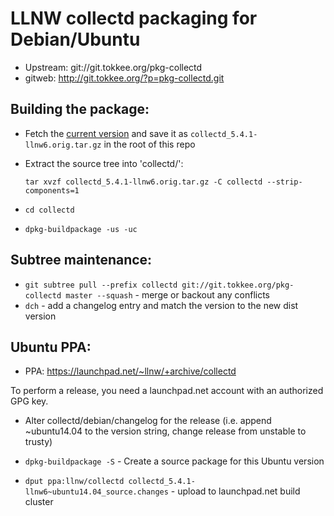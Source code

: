 LLNW collectd packaging for Debian/Ubuntu
=========================================

* Upstream:  git://git.tokkee.org/pkg-collectd
* gitweb: http://git.tokkee.org/?p=pkg-collectd.git

Building the package:
---------------------

* Fetch the [current version] and save it as `collectd_5.4.1-llnw6.orig.tar.gz`
  in the root of this repo
* Extract the source tree into 'collectd/':

    `tar xvzf collectd_5.4.1-llnw6.orig.tar.gz -C collectd --strip-components=1`
* `cd collectd`
* `dpkg-buildpackage -us -uc`

Subtree maintenance:
--------------------

* `git subtree pull --prefix collectd git://git.tokkee.org/pkg-collectd master --squash` - merge or backout any conflicts
* `dch` - add a changelog entry and match the version to the new dist version

Ubuntu PPA:
-----------
* PPA: https://launchpad.net/~llnw/+archive/collectd

To perform a release, you need a launchpad.net account with an authorized GPG key.

* Alter collectd/debian/changelog for the release (i.e. append ~ubuntu14.04 to the version string, change release from unstable to trusty)
* `dpkg-buildpackage -S` - Create a source package for this Ubuntu version
* `dput ppa:llnw/collectd collectd_5.4.1-llnw6~ubuntu14.04_source.changes` - upload to launchpad.net build cluster


  [current version]: https://github.com/llnw/collectd/releases/download/collectd-5.4.1-llnw6/collectd-5.4.1.llnw6.tar.gz
